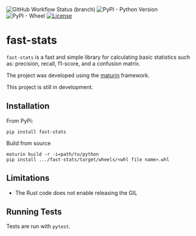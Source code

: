 ![GitHub Workflow Status (branch)](https://img.shields.io/github/workflow/status/zachcoleman/fast-stats/tests/main)
![PyPI - Python Version](https://img.shields.io/pypi/pyversions/fast-stats)
![PyPI - Wheel](https://img.shields.io/pypi/wheel/fast-stats)
[![License](https://img.shields.io/badge/license-Apache2.0-green)](./LICENSE)

# fast-stats
`fast-stats` is a fast and simple library for calculating basic statistics such as: precision, recall, f1-score, and a confusion matrix.

The project was developed using the [maturin](https://maturin.rs) framework. 

This project is still in development.

## Installation
From PyPi:
```shell
pip install fast-stats
```
Build from source
```
maturin build -r -i=path/to/python
pip install .../fast-stats/target/wheels/<whl file name>.whl
```

## Limitations
- The Rust code does not enable releasing the GIL

## Running Tests
Tests are run with `pytest`.
